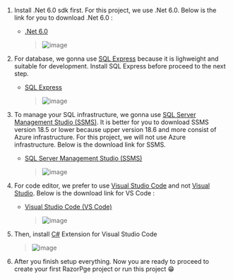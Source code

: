 1. Install .Net 6.0 sdk first. For this project, we use .Net 6.0. Below is the link for you to download .Net 6.0 :

    - [.Net 6.0](https://dotnet.microsoft.com/en-us/download/dotnet/6.0)
    
      > ![image](https://user-images.githubusercontent.com/47632993/201459898-7f2b106a-4ee6-4b8c-af09-a6cc5ae6c594.png)
      
2. For database, we gonna use [SQL Express](https://stackify.com/what-is-sql-server-express/) because it is lighweight and suitable for development. Install SQL Express before proceed to the next step. 

    - [SQL Express](https://www.microsoft.com/en-us/sql-server/sql-server-downloads)
    
      > ![image](https://user-images.githubusercontent.com/47632993/146304099-a575aceb-ba9a-42e8-b0d6-c8e90ac52801.png)

3. To manage your SQL infrastructure, we gonna use [SQL Server Management Studio (SSMS)](https://docs.microsoft.com/en-us/sql/ssms/sql-server-management-studio-ssms?view=sql-server-ver15). It is better for you to download SSMS version 18.5 or lower because upper version 18.6 and more consist of Azure infrastructure. For this project, we will not use Azure infrastructure. Below is the download link for SSMS.

    - [SQL Server Management Studio (SSMS)](https://docs.microsoft.com/en-us/sql/ssms/release-notes-ssms?view=sql-server-ver15#186)
    
      > ![image](https://user-images.githubusercontent.com/47632993/146304830-cfce19a5-b639-41df-86fd-2688aaffa6c9.png)

4. For code editor, we prefer to use [Visual Studio Code](https://code.visualstudio.com/docs/editor/whyvscode) and not [Visual Studio](https://visualstudio.microsoft.com/). Below is the download link for VS Code :

    - [Visual Studio Code (VS Code)](https://code.visualstudio.com/)
    
      > ![image](https://user-images.githubusercontent.com/47632993/146308637-3c447b02-0834-4ed3-83aa-a6e0effc4d66.png)

5. Then, install [C#](https://marketplace.visualstudio.com/items?itemName=ms-dotnettools.csharp) Extension for Visual Studio Code
    
      > ![image](https://user-images.githubusercontent.com/47632993/169224354-d0b7336c-24e0-4996-b4fc-f214cc400ff4.png)

6. After you finish setup everything. Now you are ready to proceed to create your first RazorPge project or run this project :grin:
